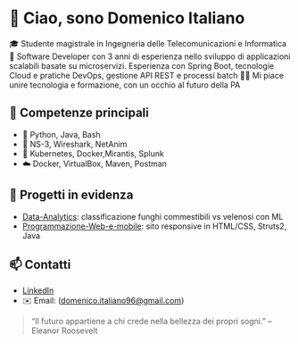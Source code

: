 # 👋 Ciao, sono Domenico Italiano

🎓 Studente magistrale in Ingegneria delle Telecomunicazioni e Informatica  
🚀 Software Developer con 3 anni di esperienza nello sviluppo di applicazioni scalabili basate su microservizi. Esperienza con Spring Boot, tecnologie Cloud e pratiche DevOps, gestione API REST e processi batch
🧑‍🏫 Mi piace unire tecnologia e formazione, con un occhio al futuro della PA

## 🔧 Competenze principali
- 🐍 Python, Java, Bash
- 📡 NS-3, Wireshark, NetAnim
- 🤖 Kubernetes, Docker,Mirantis, Splunk
- ☁️ Docker, VirtualBox, Maven, Postman

## 🧠 Progetti in evidenza
- [Data-Analytics](https://github.com/DomenicoItaliano/Data-Analytics): classificazione funghi commestibili vs velenosi con ML
- [Programmazione-Web-e-mobile](https://github.com/DomenicoItaliano/Programmazione-Web-e-mobile): sito responsive in HTML/CSS, Struts2, Java

## 📫 Contatti
- [LinkedIn](https://linkedin.com/in/domenicoitaliano)
- ✉️ Email: (domenico.italiano96@gmail.com)

> “Il futuro appartiene a chi crede nella bellezza dei propri sogni.” – Eleanor Roosevelt

